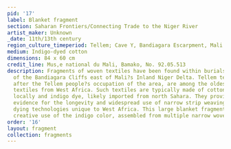 ```yaml
---
pid: '17'
label: Blanket fragment
section: Saharan Frontiers/Connecting Trade to the Niger River
artist_maker: Unknown
_date: 11th/13th century
region_culture_timeperiod: Tellem; Cave Y, Bandiagara Escarpment, Mali
medium: Indigo-dyed cotton
dimensions: 84 x 60 cm
credit_line: Mus‚e national du Mali, Bamako, No. 92.05.513
description: Fragments of woven textiles have been found within burials in the caves
  of the Bandiagara Cliffs east of Mali?s Inland Niger Delta. Tellem textiles, named
  after the Tellem people?s occupation of the area, are among the oldest surviving
  textiles from West Africa. Such textiles are typically made of cotton cultivated
  locally and indigo dye, likely imported from north Sahara. They provide important
  evidence for the longevity and widespread use of narrow strip weaving and indigo
  dying technologies unique to West Africa. This large blanket fragment shows the
  creative use of the indigo color, assembled from multiple narrow woven bands.
order: '16'
layout: fragment
collection: fragments
---
```

